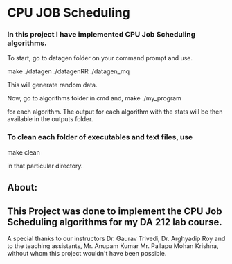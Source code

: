 # CPU JOB Scheduling

### In this project I have implemented CPU Job Scheduling algorithms.
To start, go to datagen folder on your command prompt and use.

make
./datagen
./datagenRR
./datagen_mq

This will generate random data.

Now, go to algorithms folder in cmd and,
make
./my_program

for each algorithm.
The output for each algorithm with the stats will be then available in the outputs folder.

### To clean each folder of executables and text files, use

make clean

in that particular directory.

## About:
## This Project was done to implement the CPU Job Scheduling algorithms for my DA 212 lab course.

A special thanks to our instructors Dr. Gaurav Trivedi, Dr. Arghyadip Roy
and to the teaching assistants, Mr. Anupam Kumar Mr. Pallapu Mohan Krishna,
without whom this project wouldn't have been possible.
